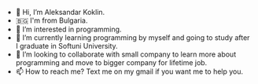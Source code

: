 - 👋 Hi, I’m Aleksandar Koklin.
- 🇧🇬 I'm from Bulgaria.
- 👀 I’m interested in programming.
- 🌱 I’m currently learning programming by myself and going to study after I graduate in Softuni University.
- 💞️ I’m looking to collaborate with small company to learn more about programming and move to bigger company for lifetime job.
- 📫 How to reach me? Text me on my gmail if you want me to help you.

<!---
Kokoroncho/Kokoroncho is a ✨ special ✨ repository because its `README.md` (this file) appears on your GitHub profile.
You can click the Preview link to take a look at your changes.
--->
